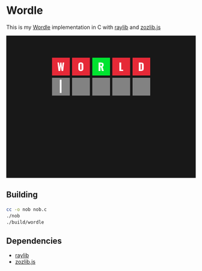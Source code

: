 # Wordle

This is my [Wordle](https://en.wikipedia.org/wiki/Wordle) implementation in C with [raylib](https://github.com/raysan5/raylib) and [zozlib.js](https://github.com/tsoding/zozlib.js)

<p align=center>
  <img src="./assets/images/wordle.png">
</p>

## Building

```bash
cc -o nob nob.c
./nob
./build/wordle
```

## Dependencies

* [raylib](https://www.raylib.com/)
* [zozlib.js](https://github.com/tsoding/zozlib.js/tree/main)
